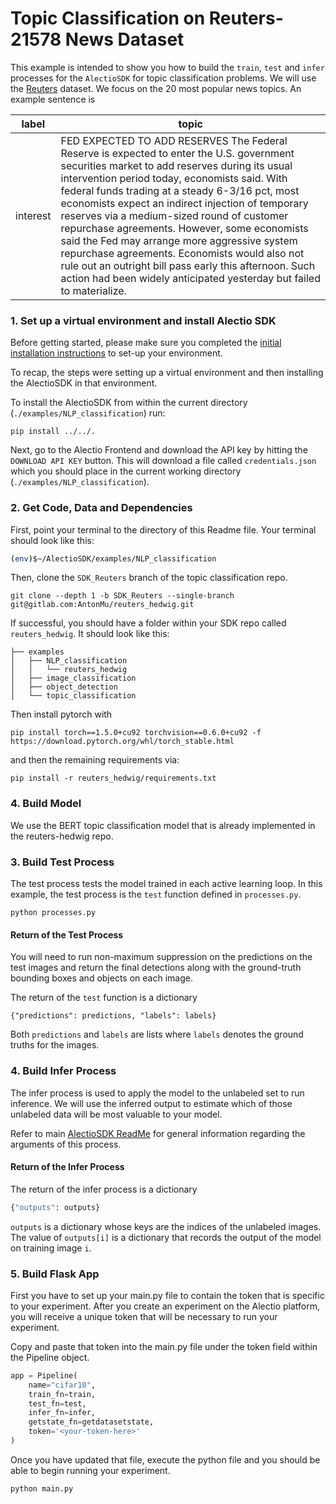# Topic Classification on Reuters-21578 News Dataset

This example is intended to show you how to build the `train`, `test` and `infer` processes for the `AlectioSDK` for topic
classification problems. We will use the [Reuters](https://martin-thoma.com/nlp-reuters/) dataset. We focus on the 20 most popular news topics. An example sentence is


| label | topic |
| ----- | ----- |
| interest   | FED EXPECTED TO ADD RESERVES The Federal Reserve is expected to enter the U.S. government securities market to add reserves during its usual intervention period today, economists said. With federal funds trading at a steady 6-3/16 pct, most economists expect an indirect injection of temporary reserves via a medium-sized round of customer repurchase agreements. However, some economists said the Fed may arrange more aggressive system repurchase agreements. Economists would also not rule out an outright bill pass early this afternoon. Such action had been widely anticipated yesterday but failed to materialize.


### 1. Set up a virtual environment and install Alectio SDK
Before getting started, please make sure you completed the [initial installation instructions](../../README.md) to set-up your environment. 

To recap, the steps were setting up a virtual environment and then installing the AlectioSDK in that environment. 

To install the AlectioSDK from within the current directory (`./examples/NLP_classification`) run:

```
pip install ../../.
```

Next, go to the Alectio Frontend and download the API key by hitting the `DOWNLOAD API KEY` button. This will download a file called `credentials.json` which you should place in the current working directory (`./examples/NLP_classification`).

### 2. Get Code, Data and Dependencies 

First, point your terminal to the directory of this Readme file. Your terminal should look like this:
```bash 
(env)$~/AlectioSDK/examples/NLP_classification
```
Then, clone the `SDK_Reuters` branch of the topic classification repo. 
```shell
git clone --depth 1 -b SDK_Reuters --single-branch git@gitlab.com:AntonMu/reuters_hedwig.git
```
If successful, you should have a folder within your SDK repo called `reuters_hedwig`. It should look like this:

```
├── examples
│   ├── NLP_classification
│   │   └── reuters_hedwig
│   ├── image_classification
│   ├── object_detection
│   └── topic_classification
```

Then install pytorch with

```
pip install torch==1.5.0+cu92 torchvision==0.6.0+cu92 -f https://download.pytorch.org/whl/torch_stable.html

```
and then the remaining requirements via:
```
pip install -r reuters_hedwig/requirements.txt
```


### 4. Build Model
We use the BERT topic classification model that is already implemented in the reuters-hedwig repo. 


### 3. Build Test Process
The test process tests the model trained in each active learning loop.
In this example, the test process is the `test` function defined 
in `processes.py`. 

```
python processes.py
```

#### Return of the Test Process 
You will need to run non-maximum suppression on the predictions on the test images and return 
the final detections along with the ground-truth bounding boxes and objects
on each image. 

The return of the `test` function is a dictionary 
```
{"predictions": predictions, "labels": labels}
```

Both `predictions` and `labels` are lists where `labels` denotes the ground truths for the images.

### 4. Build Infer Process
The infer process is used to apply the model to the unlabeled set to run inference. 
We will use the inferred output to estimate which of those unlabeled data will
be most valuable to your model.

Refer to main [AlectioSDK ReadMe](../../README.md) for general information regarding the 
arguments of this process.

#### Return of the Infer Process
The return of the infer process is a dictionary
```python
{"outputs": outputs}
```

`outputs` is a dictionary whose keys are the indices of the unlabeled
images. The value of `outputs[i]` is a dictionary that records the output of
the model on training image `i`. 

### 5. Build Flask App 
First you have to set up your main.py file to contain the token that is specific to your experiment. After you
create an experiment on the Alectio platform, you will receive a unique token that will be necessary to run your experiment.

Copy and paste that token into the main.py file under the token field within the Pipeline object.
```python
app = Pipeline(
    name="cifar10",
    train_fn=train,
    test_fn=test,
    infer_fn=infer,
    getstate_fn=getdatasetstate,
    token='<your-token-here>'
)
```
Once you have updated that file, execute the python file and you should be able to begin running your experiment.
```shell script
python main.py
```


